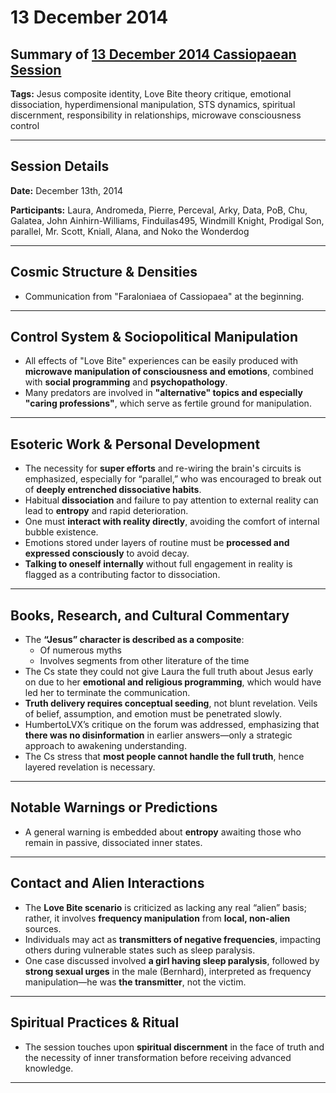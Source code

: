 # 13 December 2014

## Summary of [13 December 2014 Cassiopaean Session](https://cassiopaea.org/forum/threads/session-13-december-2014.36716/#post-538036)

**Tags:** Jesus composite identity, Love Bite theory critique, emotional dissociation, hyperdimensional manipulation, STS dynamics, spiritual discernment, responsibility in relationships, microwave consciousness control

---

## Session Details

**Date:** December 13th, 2014

**Participants:** Laura, Andromeda, Pierre, Perceval, Arky, Data, PoB, Chu, Galatea, John Ainhirn-Williams, Finduilas495, Windmill Knight, Prodigal Son, parallel, Mr. Scott, Kniall, Alana, and Noko the Wonderdog

---

## Cosmic Structure & Densities

- Communication from "Faraloniaea of Cassiopaea" at the beginning.

---

## Control System & Sociopolitical Manipulation

- All effects of "Love Bite" experiences can be easily produced with **microwave manipulation of consciousness and emotions**, combined with **social programming** and **psychopathology**.
- Many predators are involved in **"alternative" topics and especially "caring professions"**, which serve as fertile ground for manipulation.

---

## Esoteric Work & Personal Development

- The necessity for **super efforts** and re-wiring the brain's circuits is emphasized, especially for “parallel,” who was encouraged to break out of **deeply entrenched dissociative habits**.
- Habitual **dissociation** and failure to pay attention to external reality can lead to **entropy** and rapid deterioration.
- One must **interact with reality directly**, avoiding the comfort of internal bubble existence.
- Emotions stored under layers of routine must be **processed and expressed consciously** to avoid decay.
- **Talking to oneself internally** without full engagement in reality is flagged as a contributing factor to dissociation.

---

## Books, Research, and Cultural Commentary

- The **“Jesus” character is described as a composite**:
    - Of numerous myths
    - Involves segments from other literature of the time
- The Cs state they could not give Laura the full truth about Jesus early on due to her **emotional and religious programming**, which would have led her to terminate the communication.
- **Truth delivery requires conceptual seeding**, not blunt revelation. Veils of belief, assumption, and emotion must be penetrated slowly.
- HumbertoLVX’s critique on the forum was addressed, emphasizing that **there was no disinformation** in earlier answers—only a strategic approach to awakening understanding.
- The Cs stress that **most people cannot handle the full truth**, hence layered revelation is necessary.

---

## Notable Warnings or Predictions

- A general warning is embedded about **entropy** awaiting those who remain in passive, dissociated inner states.

---

## Contact and Alien Interactions

- The **Love Bite scenario** is criticized as lacking any real “alien” basis; rather, it involves **frequency manipulation** from **local, non-alien** sources.
- Individuals may act as **transmitters of negative frequencies**, impacting others during vulnerable states such as sleep paralysis.
- One case discussed involved **a girl having sleep paralysis**, followed by **strong sexual urges** in the male (Bernhard), interpreted as frequency manipulation—he was **the transmitter**, not the victim.

---

## Spiritual Practices & Ritual

- The session touches upon **spiritual discernment** in the face of truth and the necessity of inner transformation before receiving advanced knowledge.

---

